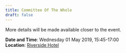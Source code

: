 ```yaml
---
title: Committee Of The Whole
draft: false
---
```


More details will be made available closer to the event.

**Date and Time**: Wednesday 01 May 2019, 15:45-17:00 \
**Location**: [Riverside Hotel](/venue)
